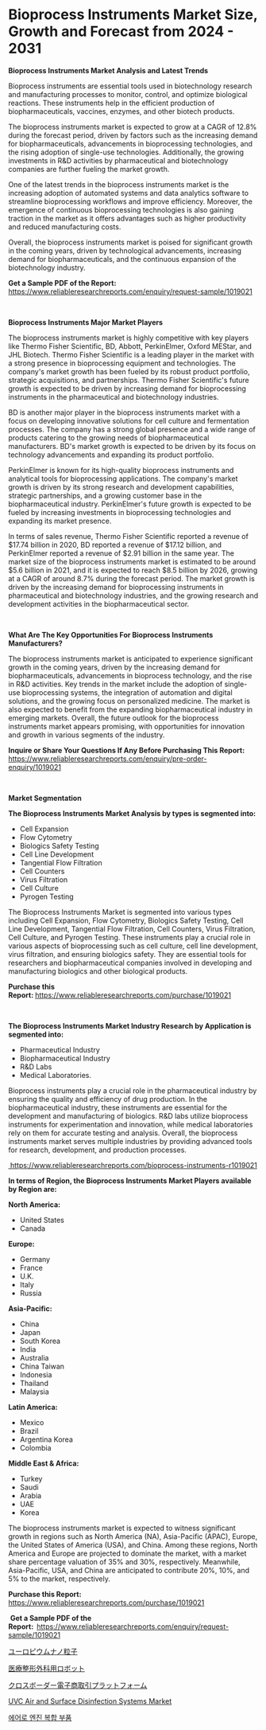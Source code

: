 <p><h1>Bioprocess Instruments Market Size, Growth and Forecast from 2024 - 2031</h1></p><p><strong>Bioprocess Instruments Market Analysis and Latest Trends</strong></p>
<p><p>Bioprocess instruments are essential tools used in biotechnology research and manufacturing processes to monitor, control, and optimize biological reactions. These instruments help in the efficient production of biopharmaceuticals, vaccines, enzymes, and other biotech products.</p><p>The bioprocess instruments market is expected to grow at a CAGR of 12.8% during the forecast period, driven by factors such as the increasing demand for biopharmaceuticals, advancements in bioprocessing technologies, and the rising adoption of single-use technologies. Additionally, the growing investments in R&D activities by pharmaceutical and biotechnology companies are further fueling the market growth.</p><p>One of the latest trends in the bioprocess instruments market is the increasing adoption of automated systems and data analytics software to streamline bioprocessing workflows and improve efficiency. Moreover, the emergence of continuous bioprocessing technologies is also gaining traction in the market as it offers advantages such as higher productivity and reduced manufacturing costs.</p><p>Overall, the bioprocess instruments market is poised for significant growth in the coming years, driven by technological advancements, increasing demand for biopharmaceuticals, and the continuous expansion of the biotechnology industry.</p></p>
<p><strong>Get a Sample PDF of the Report:&nbsp;</strong> <a href="https://www.reliableresearchreports.com/enquiry/request-sample/1019021">https://www.reliableresearchreports.com/enquiry/request-sample/1019021</a></p>
<p>&nbsp;</p>
<p><strong>Bioprocess Instruments Major Market Players</strong></p>
<p><p>The bioprocess instruments market is highly competitive with key players like Thermo Fisher Scientific, BD, Abbott, PerkinElmer, Oxford MEStar, and JHL Biotech. Thermo Fisher Scientific is a leading player in the market with a strong presence in bioprocessing equipment and technologies. The company's market growth has been fueled by its robust product portfolio, strategic acquisitions, and partnerships. Thermo Fisher Scientific's future growth is expected to be driven by increasing demand for bioprocessing instruments in the pharmaceutical and biotechnology industries.</p><p>BD is another major player in the bioprocess instruments market with a focus on developing innovative solutions for cell culture and fermentation processes. The company has a strong global presence and a wide range of products catering to the growing needs of biopharmaceutical manufacturers. BD's market growth is expected to be driven by its focus on technology advancements and expanding its product portfolio.</p><p>PerkinElmer is known for its high-quality bioprocess instruments and analytical tools for bioprocessing applications. The company's market growth is driven by its strong research and development capabilities, strategic partnerships, and a growing customer base in the biopharmaceutical industry. PerkinElmer's future growth is expected to be fueled by increasing investments in bioprocessing technologies and expanding its market presence.</p><p>In terms of sales revenue, Thermo Fisher Scientific reported a revenue of $17.74 billion in 2020, BD reported a revenue of $17.12 billion, and PerkinElmer reported a revenue of $2.91 billion in the same year. The market size of the bioprocess instruments market is estimated to be around $5.6 billion in 2021, and it is expected to reach $8.5 billion by 2026, growing at a CAGR of around 8.7% during the forecast period. The market growth is driven by the increasing demand for bioprocessing instruments in pharmaceutical and biotechnology industries, and the growing research and development activities in the biopharmaceutical sector.</p></p>
<p>&nbsp;</p>
<p><strong>What Are The Key Opportunities For Bioprocess Instruments Manufacturers?</strong></p>
<p><p>The bioprocess instruments market is anticipated to experience significant growth in the coming years, driven by the increasing demand for biopharmaceuticals, advancements in bioprocess technology, and the rise in R&D activities. Key trends in the market include the adoption of single-use bioprocessing systems, the integration of automation and digital solutions, and the growing focus on personalized medicine. The market is also expected to benefit from the expanding biopharmaceutical industry in emerging markets. Overall, the future outlook for the bioprocess instruments market appears promising, with opportunities for innovation and growth in various segments of the industry.</p></p>
<p><strong>Inquire or Share Your Questions If Any Before Purchasing This Report:</strong> <a href="https://www.reliableresearchreports.com/enquiry/pre-order-enquiry/1019021">https://www.reliableresearchreports.com/enquiry/pre-order-enquiry/1019021</a></p>
<p>&nbsp;</p>
<p><strong>Market Segmentation</strong></p>
<p><strong>The Bioprocess Instruments Market Analysis by types is segmented into:</strong></p>
<p><ul><li>Cell Expansion</li><li>Flow Cytometry</li><li>Biologics Safety Testing</li><li>Cell Line Development</li><li>Tangential Flow Filtration</li><li>Cell Counters</li><li>Virus Filtration</li><li>Cell Culture</li><li>Pyrogen Testing</li></ul></p>
<p><p>The Bioprocess Instruments Market is segmented into various types including Cell Expansion, Flow Cytometry, Biologics Safety Testing, Cell Line Development, Tangential Flow Filtration, Cell Counters, Virus Filtration, Cell Culture, and Pyrogen Testing. These instruments play a crucial role in various aspects of bioprocessing such as cell culture, cell line development, virus filtration, and ensuring biologics safety. They are essential tools for researchers and biopharmaceutical companies involved in developing and manufacturing biologics and other biological products.</p></p>
<p><strong>Purchase this Report:&nbsp;</strong><a href="https://www.reliableresearchreports.com/purchase/1019021">https://www.reliableresearchreports.com/purchase/1019021</a></p>
<p>&nbsp;</p>
<p><strong>The Bioprocess Instruments Market Industry Research by Application is segmented into:</strong></p>
<p><ul><li>Pharmaceutical Industry</li><li>Biopharmaceutical Industry</li><li>R&D Labs</li><li>Medical Laboratories.</li></ul></p>
<p><p>Bioprocess instruments play a crucial role in the pharmaceutical industry by ensuring the quality and efficiency of drug production. In the biopharmaceutical industry, these instruments are essential for the development and manufacturing of biologics. R&D labs utilize bioprocess instruments for experimentation and innovation, while medical laboratories rely on them for accurate testing and analysis. Overall, the bioprocess instruments market serves multiple industries by providing advanced tools for research, development, and production processes.</p></p>
<p><a href="https://www.reliableresearchreports.com/bioprocess-instruments-r1019021">&nbsp;https://www.reliableresearchreports.com/bioprocess-instruments-r1019021</a></p>
<p><strong>In terms of Region, the Bioprocess Instruments Market Players available by Region are:</strong></p>
<p>
    <p> <strong> North America: </strong>
        <ul>
            <li>United States</li>
            <li>Canada</li>
        </ul>
        </p> 
    <p> <strong> Europe: </strong>
        <ul>
            <li>Germany</li>
            <li>France</li>
            <li>U.K.</li>
            <li>Italy</li>
            <li>Russia</li>
        </ul>
        </p> 
    <p> <strong> Asia-Pacific: </strong>
        <ul>
            <li>China</li>
            <li>Japan</li>
            <li>South Korea</li>
            <li>India</li>
            <li>Australia</li>
            <li>China Taiwan</li>
            <li>Indonesia</li>
            <li>Thailand</li>
            <li>Malaysia</li>
        </ul>
        </p> 
    <p> <strong> Latin America: </strong>
        <ul>
            <li>Mexico</li>
            <li>Brazil</li>
            <li>Argentina Korea</li>
            <li>Colombia</li>
        </ul>
        </p> 
    <p> <strong> Middle East & Africa: </strong>
        <ul>
            <li>Turkey</li>
            <li>Saudi</li>
            <li>Arabia</li>
            <li>UAE</li>
            <li>Korea</li>
        </ul>
    </p>
    </p>
<p><p>The bioprocess instruments market is expected to witness significant growth in regions such as North America (NA), Asia-Pacific (APAC), Europe, the United States of America (USA), and China. Among these regions, North America and Europe are projected to dominate the market, with a market share percentage valuation of 35% and 30%, respectively. Meanwhile, Asia-Pacific, USA, and China are anticipated to contribute 20%, 10%, and 5% to the market, respectively.</p></p>
<p><strong>Purchase this Report: </strong><a href="https://www.reliableresearchreports.com/purchase/1019021">https://www.reliableresearchreports.com/purchase/1019021</a></p>
<p>&nbsp;<strong>Get a Sample PDF of the Report:&nbsp;&nbsp;</strong><a href="https://www.reliableresearchreports.com/enquiry/request-sample/1019021">https://www.reliableresearchreports.com/enquiry/request-sample/1019021</a></p>
<p><strong></strong></p>
<p><p><a href="https://github.com/DemarcusKuhlman/Market-Research-Report-List-1/blob/main/236840387691.md">ユーロピウムナノ粒子</a></p><p><a href="https://github.com/DudleyFerry/Market-Research-Report-List-1/blob/main/143067887692.md">医療整形外科用ロボット</a></p><p><a href="https://medium.com/@timslater46/2024%E5%B9%B4%E3%81%8B%E3%82%892031%E5%B9%B4%E3%81%BE%E3%81%A7%E3%81%AE%E6%9C%9F%E9%96%93%E3%81%AE%E3%82%AF%E3%83%AD%E3%82%B9%E3%83%9C%E3%83%BC%E3%83%80%E3%83%BCe%E3%82%B3%E3%83%9E%E3%83%BC%E3%82%B9%E3%83%97%E3%83%A9%E3%83%83%E3%83%88%E3%83%95%E3%82%A9%E3%83%BC%E3%83%A0%E5%B8%82%E5%A0%B4%E5%88%86%E6%9E%90%E3%81%A8%E8%A6%8F%E6%A8%A1%E4%BA%88%E6%B8%AC-7bbc501164af">クロスボーダー電子商取引プラットフォーム</a></p><p><a href="https://issuu.com/reportprime-2/docs/uvc-air-and-surface-disinfection-systems-market-si">UVC Air and Surface Disinfection Systems Market</a></p><p><a href="https://medium.com/@kylevasquez266/2024-2031-%EA%B8%B0%EA%B0%84-%EB%8F%99%EC%95%88-%EC%98%88%EC%B8%A1%EB%90%9C-%ED%95%AD%EA%B3%B5%EA%B8%B0-%EC%97%94%EC%A7%84-%EB%B3%B5%ED%95%A9-%EB%B6%80%ED%92%88-%EC%8B%9C%EC%9E%A5-%EB%8F%99%ED%96%A5-%EB%B0%8F-%EC%8B%9C%EC%9E%A5-%EB%B6%84%EC%84%9D-b42d2fc7b4f4">에어로 엔진 복합 부품</a></p></p>